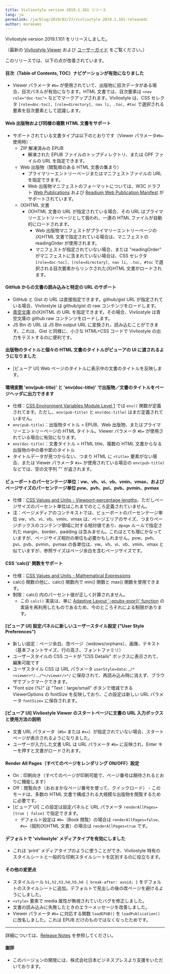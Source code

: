 ```yaml
---
title: Vivliostyle version 2019.1.101 リリース
lang: ja
permalink: /ja/blog/2019/02/27/vivliostyle-2019.1.101-released/
author: murakami
---
```


Vivliostyle version 2019.1.101 をリリースしました。

（最新の [Vivliostyle Viewer](https://vivliostyle.org/viewer/) および [ユーザーガイド](https://vivliostyle.org/ja/docs/) をご覧ください。）

このリリースでは、以下の点が改善されています。

#### 目次（Table of Contents, TOC）ナビゲーションが有効になりました

- Viewer パラメータ `#b=` が使用されていて、出版物に目次データがある場合、目次パネルが有効になります。HTML 文書では、目次要素は `<nav role="doc-toc">` などでマークアップされます。Vivliostyle は、CSS セレクタ `[role=doc-toc], [role=directory], nav li, .toc, #toc` で選択される要素を目次要素として認識します。

#### Web 出版物および同様の複数 HTML 文書をサポート

- サポートされている文書タイプは以下のとおりです（Viewer パラメータ`#b=` 使用時）：
  - ZIP 解凍済みの EPUB
    - 解凍された EPUB ファイルのトップディレクトリ、または OPF ファイルの URL を指定できます。
  - Web 出版物（閲覧順のある HTML 文書の集まり）
    - プライマリーエントリーページまたはマニフェストファイルの URL を指定できます。
    - Web 出版物マニフェストのフォーマットについては、W3C ドラフト [Web Publications](https://w3c.github.io/wpub/) および [Readium Web Publication Manifest](https://github.com/readium/webpub-manifest/) がサポートされています。
  - (X)HTML 文書
    - (X)HTML 文書の URL が指定されている場合、その URL はプライマリーエントリーページとして扱われ、一連の HTML ファイルが自動的にロードされます。
      - Web 出版物マニフェストがプライマリーエントリーページの(X)HTML 文書で指定されている場合は、マニフェストの readingOrder が使用されます。
      - マニフェストが指定されていない場合、または "readingOrder" がマニフェストに含まれていない場合は、CSS セレクタ `[role=doc-toc], [role=directory], nav li, .toc, #toc` で選択される目次要素からリンクされた(X)HTML 文書がロードされます。

#### GitHub からの文書の読み込みと特定の URL のサポート

- GitHub と Gist の URL は直接指定できます。github/gist URL が指定されている場合、Vivliostyle は github/gist の raw コンテンツをロードします。
- [青空文庫](https://www.aozora.gr.jp/) の(X)HTML の URL を指定できます。その場合、Vivliostyle は青空文庫の github raw コンテンツをロードします。
- JS Bin の URL は JS Bin output URL に変換され、読み込むことができます。これは、Gist と同様に、小さな HTML+CSS コードで Vivliostyle の出力をテストするのに便利です。

#### 出版物のタイトルと個々の HTML 文書のタイトルがビューアの UI に渡されるようになりました

- [ビューア UI] Web ページのタイトルに表示中の文書のタイトルを反映します。

#### 環境変数 'env(pub-title)' と 'env(doc-title)' で出版物／文書のタイトルをページヘッダに出力できます

- 仕様：[CSS Environment Variables Module Level 1](https://drafts.csswg.org/css-env/) では `env()` 関数が定義されてます。ただし、`env(pub-title)` と `env(doc-title)` はまだ定義されていません。
- `env(pub-title)`：出版物タイトル = EPUB、Web 出版物、またはプライマリーエントリーページの HTML タイトル。Viewer パラメータ `#b=` が使用されている場合に有効になります。
- `env(doc-title)`：文書タイトル = HTML title、複数の HTML 文書からなる出版物の中の章や節のタイトル
- タイトルデータが見つからない、つまり HTML に `<title>` 要素がない場合、または Viewer パラメータ `#x=` が使用されている場合の `env(pub-title)` などでは、空の文字列 "" が返されます。

#### ビューポートのパーセンテージ単位：vw、vh、vi、vb、vmin、vmax、およびページサイズのパーセンテージ単位 pvw、pvh、pvi、pvb、pvmin、pvmax

- 仕様：[CSS Values and Units - Viewport-percentage lengths](https://drafts.csswg.org/css-values/#viewport-relative-lengths)、ただしページサイズのパーセント単位はこれまでのところ定義されていません。
- 注：ページメディアのコンテキストでは、ビューポートのパーセンテージ単位 vw、vh、vi、vb、vmin、vmax は、ページエリアのサイズ、つまりページボックスのコンテンツ領域に対する相対値であり、`@page` ルールで指定された margin、border、padding は含みません。これはとても理にかなっていますが、ページサイズ相対の単位も必要かもしれません。pvw、pvh、pvi、pvb、pvmin、pvmax の各単位は、vw、vh、vi、vb、vmin、vmax と似ていますが、参照サイズはページ余白を含むページサイズです。

#### CSS 'calc()' 関数をサポート

- 仕様：[CSS Values and Units - Mathematical Expressions](https://drafts.c​​sswg.org/css-values/#calc-notation)
- calc() 関数の他に、calc() 関数内で min() 関数と max() 関数を使用できます。
- 制限：calc() 内のパーセント値が正しく計算されません。
  - この `calc()` 実装は、単に [Adaptive Layout '-epubx-expr()' function](http://www.idpf.org/epub/pgt/#s2.1) の実装を再利用したものであるため、今のところそれによる制限があります。

#### [ビューア UI] 設定パネルに新しいユーザースタイル設定 ("User Style Preferences")

- 新しい設定：ページ余白、改ページ（widows/orphans）、画像、テキスト（基本フォントサイズ、行の高さ、フォントファミリ）
- ユーザースタイルの CSS コードが "CSS Details" ボックスに表示されて、編集可能です
- ユーザスタイル CSS は URL パラメータ `userStyle=data:,/*<viewer>*/`…`/*</viewer/>*/` に保存されて、再読み込み時に消えず、ブラウザでブックマークできます。
- "Font size (%)" は "Text：large/small" ボタンで増減できる ViewerOptions の fontSize を反映しており、この設定は新しい URL パラメータ `fontSize=` に保存されます。

#### [ビューア UI] Vivliostyle Viewer のスタートページに文書の URL 入力ボックスと使用方法の説明

- 文書 URL パラメータ（`#b=` または `#x=`）が指定されていない場合、スタートページが表示されるようになりました。
- ユーザーが入力した文書 URL は URL パラメータ `#b=` に反映され、Enter キーを押すと文書がロードされます。

#### Render All Pages（すべてのページをレンダリング ON/OFF）設定

- On：印刷向き（すべてのページが印刷可能で、ページ番号は期待されるとおりに機能します）
- Off：閲覧向き（おおまかなページ番号を使って、クイックロード） - このモードは、多数の HTML 文書で構成される大規模な出版物を閲覧するために必要です。
- [ビューア UI] この設定は設定パネルと URL パラメータ `renderAllPages=[true | false]` で指定できます。
  - デフォルト設定は `#b=`（Book 閲覧）の場合は `renderAllPages=false`、`#x=`（個別(X)HTML 文書）の場合は `renderAllPages=true` です。

#### デフォルトで 'vivliostyle' メディアタイプを有効にしました

- これは 'print' メディアタイプのように使うことができ、Vivliostyle 特有のスタイルシートと一般的な印刷スタイルシートを区別するのに役立ちます。

#### その他の変更点

- スタイルルール `h1,h2,h3,h4,h5,h6 { break-after: avoid; }` をデフォルトのスタイルシートに追加。デフォルトで見出しの後の改ページを避けるようにしました。
- `<style>` 要素で media 属性が無視されていたバグを修正しました。
- 文書の読み込みに失敗したときのエラーメッセージを改善しました。
- Viewer パラメータ `#b=` に対応する関数 `loadEPUB()` を `loadPublication()` に改名しました。これは EPUB だけのものではなくなったためです。

---

詳細については、[Release Notes](https://github.com/vivliostyle/vivliostyle/releases) を参照してください。

#### 謝辞

- このバージョンの開発には、株式会社日本ビジネスプレスより支援をいただいております。
